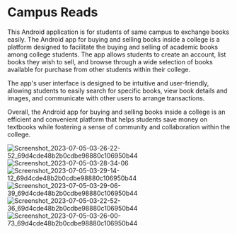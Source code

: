 
# Campus Reads

This Android application is for students of same campus to exchange books easily.
The Android app for buying and selling books inside a college is a platform designed to facilitate the buying and selling of academic books among college students. The app allows students to create an account, list books they wish to sell, and browse through a wide selection of books available for purchase from other students within their college.

The app's user interface is designed to be intuitive and user-friendly, allowing students to easily search for specific books, view book details and images, and communicate with other users to arrange transactions.

Overall, the Android app for buying and selling books inside a college is an efficient and convenient platform that helps students save money on textbooks while fostering a sense of community and collaboration within the college.





![Screenshot_2023-07-05-03-26-22-52_69d4cde48b2b0cdbe98880c106950b44](https://github.com/Abhi27122/Campus-Reads/assets/94520177/0cef7091-6404-42db-85fb-0722a403e64e)
![Screenshot_2023-07-05-03-28-34-06](https://github.com/Abhi27122/Campus-Reads/assets/94520177/2c48967e-5fa4-43ea-a28b-e71a17e7c50c)
![Screenshot_2023-07-05-03-29-14-12_69d4cde48b2b0cdbe98880c106950b44](https://github.com/Abhi27122/Campus-Reads/assets/94520177/784bbc01-ba3b-4299-b648-16350bfbba2b)
![Screenshot_2023-07-05-03-29-06-39_69d4cde48b2b0cdbe98880c106950b44](https://github.com/Abhi27122/Campus-Reads/assets/94520177/31df470c-769b-4a07-b5bf-186b6ed80fb6)
![Screenshot_2023-07-05-03-22-52-36_69d4cde48b2b0cdbe98880c106950b44](https://github.com/Abhi27122/Campus-Reads/assets/94520177/63889aa7-ca95-4c52-a524-ebc69cabf673)
![Screenshot_2023-07-05-03-26-00-73_69d4cde48b2b0cdbe98880c106950b44](https://github.com/Abhi27122/Campus-Reads/assets/94520177/44fe40f1-b110-4b59-8b7e-9103bb36be12)
